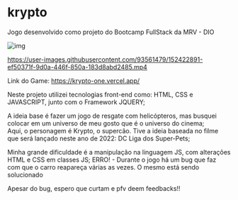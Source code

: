 # krypto
Jogo desenvolvido como projeto do Bootcamp FullStack da MRV - DIO

![img](https://user-images.githubusercontent.com/93561479/152422776-91f60e1f-7609-4238-99c2-2df92200d731.PNG)

https://user-images.githubusercontent.com/93561479/152422891-ef50371f-9d0a-446f-850a-183d8abd2485.mp4

Link do Game: https://krypto-one.vercel.app/

Neste projeto utilizei tecnologias front-end como: HTML, CSS e JAVASCRIPT, junto com o Framework JQUERY;

A ideia base é fazer um jogo de resgate com helicópteros, mas busquei colocar em um universo de meu gosto que é o universo do cinema;<br>
Aqui, o personagem é Krypto, o supercão. Tive a ideia baseada no filme que será lançado neste ano de 2022: DC Liga dos Super-Pets;

Minha grande dificuldade é a manipulação na linguagem JS, com alterações HTML e CSS em classes JS;
ERRO! - Durante o jogo há um bug que faz com que o carro reapareça várias as vezes. O mesmo está sendo solucionado

Apesar do bug, espero que curtam e pfv deem feedbacks!!
